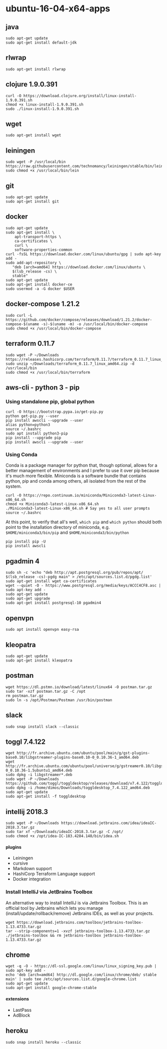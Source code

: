 # ubuntu-16-04-x64-apps

## java
```
sudo apt-get update
sudo apt-get install default-jdk
```

## rlwrap
```
sudo apt-get install rlwrap
```

## clojure 1.9.0.391
```
curl -O https://download.clojure.org/install/linux-install-1.9.0.391.sh
chmod +x linux-install-1.9.0.391.sh
sudo ./linux-install-1.9.0.391.sh
```

## wget
```
sudo apt-get install wget
```

## leiningen
```
sudo wget -P /usr/local/bin https://raw.githubusercontent.com/technomancy/leiningen/stable/bin/lein
sudo chmod +x /usr/local/bin/lein
```

## git
```
sudo apt-get update
sudo apt-get install git
```

## docker
```
sudo apt-get update
sudo apt-get install \
    apt-transport-https \
    ca-certificates \
    curl \
    software-properties-common
curl -fsSL https://download.docker.com/linux/ubuntu/gpg | sudo apt-key add -
sudo add-apt-repository \
   "deb [arch=amd64] https://download.docker.com/linux/ubuntu \
   $(lsb_release -cs) \
   stable"
sudo apt-get update
sudo apt-get install docker-ce
sudo usermod -a -G docker $USER
```

## docker-compose 1.21.2
```
sudo curl -L https://github.com/docker/compose/releases/download/1.21.2/docker-compose-$(uname -s)-$(uname -m) -o /usr/local/bin/docker-compose
sudo chmod +x /usr/local/bin/docker-compose
```

## terraform 0.11.7
```
sudo wget -P ~/Downloads https://releases.hashicorp.com/terraform/0.11.7/terraform_0.11.7_linux_amd64.zip
sudo unzip ~/Downloads/terraform_0.11.7_linux_amd64.zip -d /usr/local/bin
sudo chmod +x /usr/local/bin/terraform
```

## aws-cli - python 3 - pip

### Using standalone pip, global python

```
curl -O https://bootstrap.pypa.io/get-pip.py
python get-pip.py --user
pip install awscli --upgrade --user
alias python=python3
source ~/.bashrc
sudo apt install python3-pip
pip install --upgrade pip
pip install awscli --upgrade --user
```

### Using Conda

Conda is a package manager for python that, though optional, allows for a better management of environments and I prefer to use it over pip because it's much more flexible. Miniconda is a software bundle that contains python, pip and conda among others, all isolated from the rest of the system.

```
curl -O https://repo.continuum.io/miniconda/Miniconda3-latest-Linux-x86_64.sh
chmod +x Miniconda3-latest-Linux-x86_64.sh
./Miniconda3-latest-Linux-x86_64.sh # Say yes to all user prompts
source ~/.bashrc
```

At this point, to verify that all's well, `which pip` and `which python` should both point to the installation directory of miniconda, e.g. `$HOME/miniconda3/bin/pip` and `$HOME/miniconda3/bin/python`
```
pip install pip -U
pip install awscli
```

## pgadmin 4
```
sudo sh -c 'echo "deb http://apt.postgresql.org/pub/repos/apt/ $(lsb_release -cs)-pgdg main" > /etc/apt/sources.list.d/pgdg.list'
sudo apt-get install wget ca-certificates
wget --quiet -O - https://www.postgresql.org/media/keys/ACCC4CF8.asc | sudo apt-key add -
sudo apt-get update
sudo apt-get upgrade
sudo apt-get install postgresql-10 pgadmin4
```

## openvpn
```
sudo apt install openvpn easy-rsa
```

## kleopatra
```
sudo apt-get update
sudo apt-get install kleopatra
```

## postman
```
wget https://dl.pstmn.io/download/latest/linux64 -O postman.tar.gz
sudo tar -xzf postman.tar.gz -C /opt
rm postman.tar.gz
sudo ln -s /opt/Postman/Postman /usr/bin/postman
```

## slack
```
sudo snap install slack --classic
```

## toggl 7.4.122
```
wget http://fr.archive.ubuntu.com/ubuntu/pool/main/g/gst-plugins-base0.10/libgstreamer-plugins-base0.10-0_0.10.36-1_amd64.deb
wget http://fr.archive.ubuntu.com/ubuntu/pool/universe/g/gstreamer0.10/libgstreamer0.10-0_0.10.36-1.5ubuntu1_amd64.deb
sudo dpkg -i libgstreamer*.deb
sudo wget -P ~/Downloads https://github.com/toggl/toggldesktop/releases/download/v7.4.122/toggldesktop_7.4.122_amd64.deb
sudo dpkg -i /home/dimos/Downloads/toggldesktop_7.4.122_amd64.deb
sudo apt-get update
sudo apt-get install -f toggldesktop
```

## intellij 2018.3
```
sudo wget -P ~/Downloads https://download.jetbrains.com/idea/ideaIC-2018.3.tar.gz
sudo tar xf ~/Downloads/ideaIC-2018.3.tar.gz -C /opt/
sudo chmod +x /opt/idea-IC-183.4284.148/bin/idea.sh
```
#### plugins
* Leiningen
* cursive
* Markdown support
* HashiCorp Terraform Language support
* Docker integration

### Install IntelliJ via JetBrains Toolbox

An alternative way to install IntelliJ is via Jetbrains Toolbox. This is an official tool by Jetbrains which lets you 
manage (install/update/rollback/remove) Jetbrains IDEs, as well as your projects.

```
wget https://download.jetbrains.com/toolbox/jetbrains-toolbox-1.13.4733.tar.gz
tar --strip-components=1 -xvzf jetbrains-toolbox-1.13.4733.tar.gz
./jetbrains-toolbox && rm jetbrains-toolbox jetbrains-toolbox-1.13.4733.tar.gz
```

## chrome
```
wget -q -O - https://dl-ssl.google.com/linux/linux_signing_key.pub | sudo apt-key add -
echo 'deb [arch=amd64] http://dl.google.com/linux/chrome/deb/ stable main' | sudo tee /etc/apt/sources.list.d/google-chrome.list
sudo apt-get update
sudo apt-get install google-chrome-stable
```
#### extensions
* LastPass
* AdBlock

## heroku
```
sudo snap install heroku --classic
```
